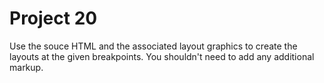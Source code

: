 # Project 20

Use the souce HTML and the associated layout graphics to create the layouts at the given breakpoints. You shouldn't need to add any additional markup.